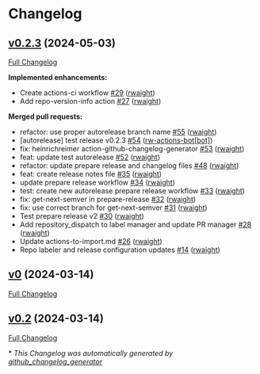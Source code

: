 # Changelog

## [v0.2.3](https://github.com/rwaight/test-actions/tree/v0.2.3) (2024-05-03)

[Full Changelog](https://github.com/rwaight/test-actions/compare/v0...v0.2.3)

**Implemented enhancements:**

- Create actions-ci workflow [\#29](https://github.com/rwaight/test-actions/pull/29) ([rwaight](https://github.com/rwaight))
- Add repo-version-info action [\#27](https://github.com/rwaight/test-actions/pull/27) ([rwaight](https://github.com/rwaight))

**Merged pull requests:**

- refactor: use proper autorelease branch name [\#55](https://github.com/rwaight/test-actions/pull/55) ([rwaight](https://github.com/rwaight))
- \[autorelease\] test release v0.2.3 [\#54](https://github.com/rwaight/test-actions/pull/54) ([rw-actions-bot[bot]](https://github.com/apps/rw-actions-bot))
- fix: heinrichreimer action-github-changelog-generator [\#53](https://github.com/rwaight/test-actions/pull/53) ([rwaight](https://github.com/rwaight))
- feat: update test autorelease [\#52](https://github.com/rwaight/test-actions/pull/52) ([rwaight](https://github.com/rwaight))
- refactor: update prepare release and changelog files [\#48](https://github.com/rwaight/test-actions/pull/48) ([rwaight](https://github.com/rwaight))
- feat: create release notes file [\#35](https://github.com/rwaight/test-actions/pull/35) ([rwaight](https://github.com/rwaight))
- update prepare release workflow [\#34](https://github.com/rwaight/test-actions/pull/34) ([rwaight](https://github.com/rwaight))
- test: create new autorelease prepare release workflow [\#33](https://github.com/rwaight/test-actions/pull/33) ([rwaight](https://github.com/rwaight))
- fix: get-next-semver in prepare-release [\#32](https://github.com/rwaight/test-actions/pull/32) ([rwaight](https://github.com/rwaight))
- fix: use correct branch for get-next-semver [\#31](https://github.com/rwaight/test-actions/pull/31) ([rwaight](https://github.com/rwaight))
- Test prepare release v2 [\#30](https://github.com/rwaight/test-actions/pull/30) ([rwaight](https://github.com/rwaight))
- Add repository\_dispatch to label manager and update PR manager [\#28](https://github.com/rwaight/test-actions/pull/28) ([rwaight](https://github.com/rwaight))
- Update actions-to-import.md [\#26](https://github.com/rwaight/test-actions/pull/26) ([rwaight](https://github.com/rwaight))
- Repo labeler and release configuration updates [\#14](https://github.com/rwaight/test-actions/pull/14) ([rwaight](https://github.com/rwaight))

## [v0](https://github.com/rwaight/test-actions/tree/v0) (2024-03-14)

[Full Changelog](https://github.com/rwaight/test-actions/compare/v0.2...v0)

## [v0.2](https://github.com/rwaight/test-actions/tree/v0.2) (2024-03-14)

[Full Changelog](https://github.com/rwaight/test-actions/compare/v0.2.2...v0.2)



\* *This Changelog was automatically generated by [github_changelog_generator](https://github.com/github-changelog-generator/github-changelog-generator)*
